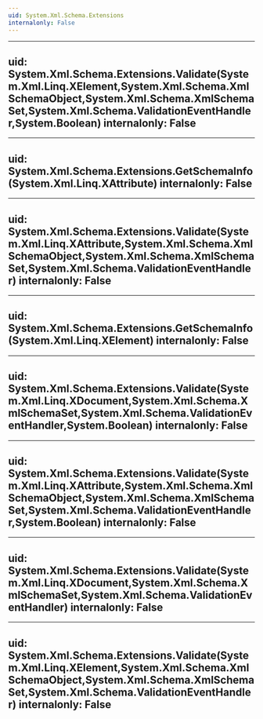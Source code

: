 ```yaml
---
uid: System.Xml.Schema.Extensions
internalonly: False
---
```


---
uid: System.Xml.Schema.Extensions.Validate(System.Xml.Linq.XElement,System.Xml.Schema.XmlSchemaObject,System.Xml.Schema.XmlSchemaSet,System.Xml.Schema.ValidationEventHandler,System.Boolean)
internalonly: False
---

---
uid: System.Xml.Schema.Extensions.GetSchemaInfo(System.Xml.Linq.XAttribute)
internalonly: False
---

---
uid: System.Xml.Schema.Extensions.Validate(System.Xml.Linq.XAttribute,System.Xml.Schema.XmlSchemaObject,System.Xml.Schema.XmlSchemaSet,System.Xml.Schema.ValidationEventHandler)
internalonly: False
---

---
uid: System.Xml.Schema.Extensions.GetSchemaInfo(System.Xml.Linq.XElement)
internalonly: False
---

---
uid: System.Xml.Schema.Extensions.Validate(System.Xml.Linq.XDocument,System.Xml.Schema.XmlSchemaSet,System.Xml.Schema.ValidationEventHandler,System.Boolean)
internalonly: False
---

---
uid: System.Xml.Schema.Extensions.Validate(System.Xml.Linq.XAttribute,System.Xml.Schema.XmlSchemaObject,System.Xml.Schema.XmlSchemaSet,System.Xml.Schema.ValidationEventHandler,System.Boolean)
internalonly: False
---

---
uid: System.Xml.Schema.Extensions.Validate(System.Xml.Linq.XDocument,System.Xml.Schema.XmlSchemaSet,System.Xml.Schema.ValidationEventHandler)
internalonly: False
---

---
uid: System.Xml.Schema.Extensions.Validate(System.Xml.Linq.XElement,System.Xml.Schema.XmlSchemaObject,System.Xml.Schema.XmlSchemaSet,System.Xml.Schema.ValidationEventHandler)
internalonly: False
---
